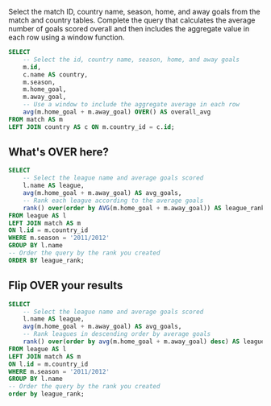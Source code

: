 Select the match ID, country name, season, home, and away goals from the match and country tables.
Complete the query that calculates the average number of goals scored overall and then includes the aggregate value in each row using a window function.

```sql
SELECT 
	-- Select the id, country name, season, home, and away goals
	m.id, 
    c.name AS country, 
    m.season,
	m.home_goal,
	m.away_goal,
    -- Use a window to include the aggregate average in each row
	avg(m.home_goal + m.away_goal) OVER() AS overall_avg
FROM match AS m
LEFT JOIN country AS c ON m.country_id = c.id;
```

## What's OVER here?

```sql
SELECT 
	-- Select the league name and average goals scored
	l.name AS league,
    avg(m.home_goal + m.away_goal) AS avg_goals,
    -- Rank each league according to the average goals
    rank() over(order by AVG(m.home_goal + m.away_goal)) AS league_rank
FROM league AS l
LEFT JOIN match AS m 
ON l.id = m.country_id
WHERE m.season = '2011/2012'
GROUP BY l.name
-- Order the query by the rank you created
ORDER BY league_rank;
```

## Flip OVER your results

```sql
SELECT 
	-- Select the league name and average goals scored
	l.name AS league,
    avg(m.home_goal + m.away_goal) AS avg_goals,
    -- Rank leagues in descending order by average goals
    rank() over(order by avg(m.home_goal + m.away_goal) desc) AS league_rank
FROM league AS l
LEFT JOIN match AS m 
ON l.id = m.country_id
WHERE m.season = '2011/2012'
GROUP BY l.name
-- Order the query by the rank you created
order by league_rank;
```

